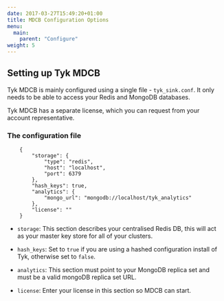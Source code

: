 ```yaml
---
date: 2017-03-27T15:49:20+01:00
title: MDCB Configuration Options
menu:
  main:
    parent: "Configure"
weight: 5 
---
```


## Setting up Tyk MDCB

Tyk MDCB is mainly configured using a single file - `tyk_sink.conf`. It only needs to be able to access your Redis and MongoDB databases.

Tyk MDCB has a separate license, which you can request from your account representative.

### The configuration file

```{.copyWrapper}
    {
        "storage": {
            "type": "redis",
            "host": "localhost",
            "port": 6379
        },
        "hash_keys": true,
        "analytics": {
            "mongo_url": "mongodb://localhost/tyk_analytics"
        },
        "license": ""
    }
```

*   `storage`: This section describes your centralised Redis DB, this will act as your master key store for all of your clusters.

*   `hash_keys`: Set to `true` if you are using a hashed configuration install of Tyk, otherwise set to `false`.

*   `analytics`: This section must point to your MongoDB replica set and must be a valid mongoDB replica set URL.

*   `license`: Enter your license in this section so MDCB can start.


